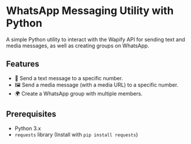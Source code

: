 # WhatsApp Messaging Utility with Python

A simple Python utility to interact with the Wapify API for sending text and media messages, as well as creating groups on WhatsApp.

## Features

- 📱 Send a text message to a specific number.
- 🖼 Send a media message (with a media URL) to a specific number.
- 🌍 Create a WhatsApp group with multiple members.

## Prerequisites

- Python 3.x
- `requests` library (Install with `pip install requests`)
